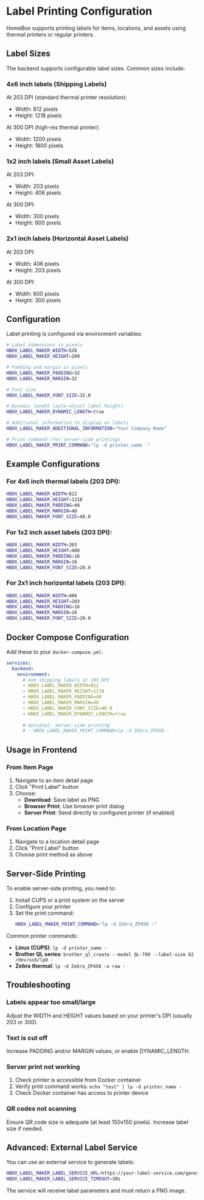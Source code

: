 # Label Printing Configuration

HomeBox supports printing labels for items, locations, and assets using thermal printers or regular printers.

## Label Sizes

The backend supports configurable label sizes. Common sizes include:

### 4x6 inch labels (Shipping Labels)
At 203 DPI (standard thermal printer resolution):
- Width: 812 pixels
- Height: 1218 pixels

At 300 DPI (high-res thermal printer):
- Width: 1200 pixels
- Height: 1800 pixels

### 1x2 inch labels (Small Asset Labels)
At 203 DPI:
- Width: 203 pixels
- Height: 406 pixels

At 300 DPI:
- Width: 300 pixels
- Height: 600 pixels

### 2x1 inch labels (Horizontal Asset Labels)
At 203 DPI:
- Width: 406 pixels
- Height: 203 pixels

At 300 DPI:
- Width: 600 pixels
- Height: 300 pixels

## Configuration

Label printing is configured via environment variables:

```bash
# Label dimensions in pixels
HBOX_LABEL_MAKER_WIDTH=526
HBOX_LABEL_MAKER_HEIGHT=200

# Padding and margin in pixels
HBOX_LABEL_MAKER_PADDING=32
HBOX_LABEL_MAKER_MARGIN=32

# Font size
HBOX_LABEL_MAKER_FONT_SIZE=32.0

# Dynamic length (auto-adjust label height)
HBOX_LABEL_MAKER_DYNAMIC_LENGTH=true

# Additional information to display on labels
HBOX_LABEL_MAKER_ADDITIONAL_INFORMATION="Your Company Name"

# Print command (for server-side printing)
HBOX_LABEL_MAKER_PRINT_COMMAND="lp -d printer_name -"
```

## Example Configurations

### For 4x6 inch thermal labels (203 DPI):
```bash
HBOX_LABEL_MAKER_WIDTH=812
HBOX_LABEL_MAKER_HEIGHT=1218
HBOX_LABEL_MAKER_PADDING=40
HBOX_LABEL_MAKER_MARGIN=40
HBOX_LABEL_MAKER_FONT_SIZE=48.0
```

### For 1x2 inch asset labels (203 DPI):
```bash
HBOX_LABEL_MAKER_WIDTH=203
HBOX_LABEL_MAKER_HEIGHT=406
HBOX_LABEL_MAKER_PADDING=16
HBOX_LABEL_MAKER_MARGIN=16
HBOX_LABEL_MAKER_FONT_SIZE=20.0
```

### For 2x1 inch horizontal labels (203 DPI):
```bash
HBOX_LABEL_MAKER_WIDTH=406
HBOX_LABEL_MAKER_HEIGHT=203
HBOX_LABEL_MAKER_PADDING=16
HBOX_LABEL_MAKER_MARGIN=16
HBOX_LABEL_MAKER_FONT_SIZE=20.0
```

## Docker Compose Configuration

Add these to your `docker-compose.yml`:

```yaml
services:
  backend:
    environment:
      # 4x6 shipping labels at 203 DPI
      - HBOX_LABEL_MAKER_WIDTH=812
      - HBOX_LABEL_MAKER_HEIGHT=1218
      - HBOX_LABEL_MAKER_PADDING=40
      - HBOX_LABEL_MAKER_MARGIN=40
      - HBOX_LABEL_MAKER_FONT_SIZE=48.0
      - HBOX_LABEL_MAKER_DYNAMIC_LENGTH=true
      
      # Optional: Server-side printing
      # - HBOX_LABEL_MAKER_PRINT_COMMAND=lp -d Zebra_ZP450 -
```

## Usage in Frontend

### From Item Page
1. Navigate to an item detail page
2. Click "Print Label" button
3. Choose:
   - **Download**: Save label as PNG
   - **Browser Print**: Use browser print dialog
   - **Server Print**: Send directly to configured printer (if enabled)

### From Location Page
1. Navigate to a location detail page
2. Click "Print Label" button
3. Choose print method as above

## Server-Side Printing

To enable server-side printing, you need to:

1. Install CUPS or a print system on the server
2. Configure your printer
3. Set the print command:
   ```bash
   HBOX_LABEL_MAKER_PRINT_COMMAND="lp -d Zebra_ZP450 -"
   ```

Common printer commands:
- **Linux (CUPS)**: `lp -d printer_name -`
- **Brother QL series**: `brother_ql_create --model QL-700 --label-size 62 /dev/usb/lp0 -`
- **Zebra thermal**: `lp -d Zebra_ZP450 -o raw -`

## Troubleshooting

### Labels appear too small/large
Adjust the WIDTH and HEIGHT values based on your printer's DPI (usually 203 or 300).

### Text is cut off
Increase PADDING and/or MARGIN values, or enable DYNAMIC_LENGTH.

### Server print not working
1. Check printer is accessible from Docker container
2. Verify print command works: `echo "test" | lp -d printer_name -`
3. Check Docker container has access to printer device

### QR codes not scanning
Ensure QR code size is adequate (at least 150x150 pixels). Increase label size if needed.

## Advanced: External Label Service

You can use an external service to generate labels:

```bash
HBOX_LABEL_MAKER_LABEL_SERVICE_URL=https://your-label-service.com/generate
HBOX_LABEL_MAKER_LABEL_SERVICE_TIMEOUT=30s
```

The service will receive label parameters and must return a PNG image.

